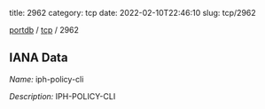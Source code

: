 title: 2962
category: tcp
date: 2022-02-10T22:46:10
slug: tcp/2962

[portdb](/) / [tcp](/category/tcp.html) / 2962


## IANA Data

_Name:_ iph-policy-cli

_Description:_ IPH-POLICY-CLI

